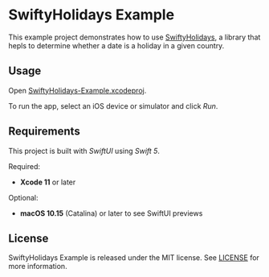 # SwiftyHolidays Example

This example project demonstrates how to use [SwiftyHolidays](https://github.com/MaxHaertwig/SwiftyHolidays), a library that hepls to determine whether a date is a holiday in a given country.

## Usage

Open [SwiftyHolidays-Example.xcodeproj](https://github.com/MaxHaertwig/SwiftyHolidays-Example/blob/master/SwiftyHolidays-Example.xcodeproj).

To run the app, select an iOS device or simulator and click _Run_.

## Requirements

This project is built with _SwiftUI_ using _Swift 5_.

Required:
- **Xcode 11** or later

Optional:
- **macOS 10.15** (Catalina) or later to see SwiftUI previews

## License

SwiftyHolidays Example is released under the MIT license. See [LICENSE](https://github.com/MaxHaertwig/SwiftyHolidays-Example/blob/master/LICENSE) for more information.
